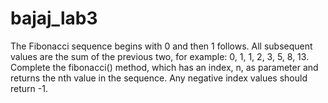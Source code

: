 # bajaj_lab3
The Fibonacci sequence begins with 0 and then 1 follows. All subsequent values are the sum of the previous two, for example: 0, 1, 1, 2, 3, 5, 8, 13. Complete the fibonacci() method, which has an index, n, as parameter and returns the nth value in the sequence. Any negative index values should return -1.

